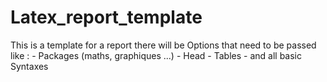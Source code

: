 # Latex_report_template
This is a template for a report 
there will be  Options that need to be passed like :
	- Packages (maths, graphiques ...)
	- Head
	- Tables 
	- and all basic Syntaxes
